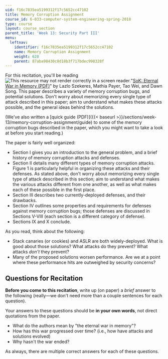 ```yaml
---
uid: f16c7835ea5199312f17c5652cc47102
title: Memory Corruption Assignment
course_id: 6-033-computer-system-engineering-spring-2018
type: course
layout: course_section
parent_title: 'Week 13: Security Part III'
menu:
  leftnav:
    identifier: f16c7835ea5199312f17c5652cc47102
    name: Memory Corruption Assignment
    weight: 620
    parent: 87aba98430c8d18b3f717bdec998328f
---
```


For this recitation, you'll be reading ![This resource may not render correctly in a screen reader.](/images/inacessible.gif)"[SoK: Eternal War in Memory (PDF)](https://people.eecs.berkeley.edu/~dawnsong/papers/Oakland13-SoK-CR.pdf)" by Lazlo Szekeres, Mathia Payer, Tao Wei, and Dawn Song. This paper describes a variety of memory corruption bugs, and potential solutions. Don't worry about memorizing every single type of attack described in this paper; aim to understand what makes these attacks possible, and the general ideas behind the solutions.

(We've also written a [quick guide (PDF)]({{< baseurl >}}/sections/week-13/memory-corruption-assignment/guide) to some of the memory corruption bugs described in the paper, which you might want to take a look at before you start reading.)

The paper is fairly well organized:

*   Section I gives you an introduction to the general problem, and a brief history of memory corruption attacks and defenses.
*   Section II details many different types of memory corruption attacks. Figure 1 is particularly helpful in organizing these attacks and their defenses. As stated above, don't worry about memorizing every single type of attack described in this section; aim to understand what makes the various attacks different from one another, as well as what makes each of these possible in the first place.
*   Section III describes two currently-deployed defenses, and their drawbacks.
*   Section IV outlines some properties and requirements for defenses against memory corruption bugs; those defenses are discussed in Sections V-VIII (each section is a different category of defense).
*   Sections IX and X conclude.

As you read, think about the following:

*   Stack canaries (or cookies) and ASLR are both widely-deployed. What is good about those solutions? What attacks do they prevent? What attacks _don't_ they prevent?
*   Many of the proposed solutions worsen performance. Are we at a point where these performance hits are outweighed by security concerns?

Questions for Recitation
------------------------

**Before you come to this recitation**, write up (on paper) a _brief_ answer to the following (really—we don't need more than a couple sentences for each question).  

Your answers to these questions should be **in your own words**, not direct quotations from the paper.

*   What do the authors mean by "the eternal war in memory"?
*   How has this war progressed over time? (i.e., how have attacks and solutions evolved)
*   Why hasn't the war ended?

As always, there are multiple correct answers for each of these questions.